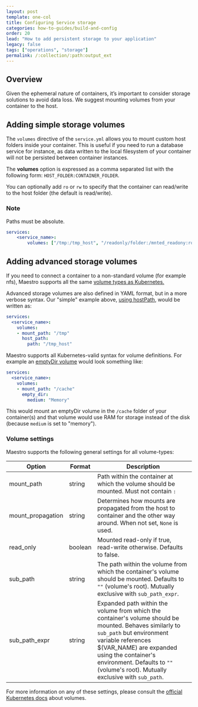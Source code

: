 ```yaml
---
layout: post
template: one-col
title: Configuring Service storage
categories: how-to-guides/build-and-config
order: 20
lead: "How to add persistent storage to your application"
legacy: false
tags: ["operations", "storage"]
permalink: /:collection/:path:output_ext
---
```


## Overview

Given the ephemeral nature of containers, it’s important to consider storage solutions to avoid data loss. We suggest mounting volumes from your container to the host.

## Adding simple storage volumes

The `volumes` directive of the `service.yml` allows you to mount custom host folders inside your container. This is useful if you need to run a database service for instance, as data written to the local filesystem of your container will not be persisted between container instances.

The **volumes** option is expressed as a comma separated list with the following form: `HOST_FOLDER:CONTAINER_FOLDER`.

You can optionally add `ro` or `rw` to specify that the container can read/write to the host folder (the default is read/write).

### Note

<div class="notice notice-warning"><p>Paths must be absolute.</p></div>

```yaml
services:
    <service_name>:
        volumes: ["/tmp:/tmp_host", "/readonly/folder:/mnted_readony:ro"]
```

## Adding advanced storage volumes

If you need to connect a container to a non-standard volume (for example nfs), Maestro supports all the same [volume types as Kubernetes.](https://kubernetes.io/docs/concepts/storage/volumes/#types-of-volumes) 

Advanced storage volumes are also defined in YAML format, but in a more verbose syntax. Our "simple" example above, [using hostPath](https://kubernetes.io/docs/concepts/storage/volumes/#hostpath), would be written as:

```yaml
services:
  <service_name>:
    volumes:
    - mount_path: "/tmp"
      host_path: 
        path: "/tmp_host"
```

Maestro supports all Kubernetes-valid syntax for volume definitions.  For example an [emptyDir volume](https://kubernetes.io/docs/concepts/storage/volumes/#emptydir)  would look something like:

```yaml
services:
  <service_name>:
    volumes:
    - mount_path: "/cache"
      empty_dir:
        medium: "Memory"
```

This would mount an emptyDir volume in the `/cache` folder of your container(s) and that volume would use RAM for storage instead of the disk (because `medium` is set to "memory").

### Volume settings

Maestro supports the following general settings for all volume-types:

<table class='table table-bordered table-striped'>
	<thead>
	<tr>
		<th width="20%">Option</th>
		<th width="10%">Format</th>
		<th width="70%">Description</th>
	</tr>
	</thead>
	<tbody>
	<tr>
		<td>mount_path</td>
		<td>string</td>
		<td>Path within the container at which the volume should be mounted. Must not contain <code>:</code></td>
	</tr>
	<tr>
		<td>mount_propagation</td>
		<td>string</td>
		<td>Determines how mounts are propagated from the host to container and the other way around. When not set, <code>None</code> is used.
</td>
	</tr>
	<tr>
		<td>read_only</td>
		<td>boolean</td>
		<td>Mounted read-only if true, read-write otherwise. Defaults to false.</td>
	</tr>
	<tr>
		<td>sub_path</td>
		<td>string</td>
		<td>The path within the volume from which the container's volume should be mounted. Defaults to <code>""</code> (volume's root). Mutually exclusive with <code>sub_path_expr</code>.</td>
	</tr>
	<tr>
		<td>sub_path_expr</td>
		<td>string</td>
		<td>Expanded path within the volume from which the container's volume should be mounted. Behaves similarly to <code>sub_path</code> but environment variable references $(VAR_NAME) are expanded using the container's environment. Defaults to <code>""</code> (volume's root). Mutually exclusive with <code>sub_path</code>.</td>
	</tr>
	</tbody>
</table>



For more information on any of these settings, please consult the [official Kubernetes docs](https://kubernetes.io/docs/concepts/storage/volumes/) about volumes.